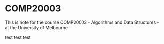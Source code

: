# COMP20003
This is note for the course COMP20003 - Algorithms and Data Structures - at the University of Melbourne

test test test